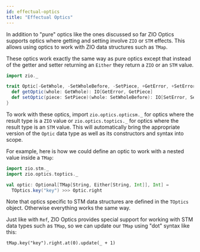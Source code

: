 ```yaml
---
id: effectual-optics
title: "Effectual Optics"
---
```


In addition to "pure" optics like the ones discussed so far ZIO Optics supports optics where getting and setting involve `ZIO` or `STM` effects. This allows using optics to work with ZIO data structures such as `TMap`.

These optics work exactly the same way as pure optics except that instead of the getter and setter returning an `Either` they return a `ZIO` or an `STM` value.

```scala mdoc:compile-only
import zio._

trait Optic[-GetWhole, -SetWholeBefore, -SetPiece, +GetError, +SetError, +GetPiece, +SetWholeAfter] {
  def getOptic(whole: GetWhole): IO[GetError, GetPiece]
  def setOptic(piece: SetPiece)(whole: SetWholeBefore): IO[SetError, SetWholeAfter]
}
```

To work with these optics, import `zio.optics.opticsm._` for optics where the result type is a `ZIO` value or `zio.optics.toptics._` for optics where the result type is an `STM` value. This will automatically bring the appropriate version of the `Optic` data type as well as its constructors and syntax into scope.

For example, here is how we could define an optic to work with a nested value inside a `TMap`:

```scala mdoc:silent
import zio.stm._
import zio.optics.toptics._

val optic: Optional[TMap[String, Either[String, Int]], Int] =
  TOptics.key("key") >>> Optic.right
```

Note that optics specific to STM data structures are defined in the `TOptics` object. Otherwise everything works the same way.

Just like with `Ref`, ZIO Optics provides special support for working with STM data types such as `TMap`, so we can update our `TMap` using "dot" syntax like this:

```scala:mdoc
tMap.key("key").right.at(0).update(_ + 1)
```
